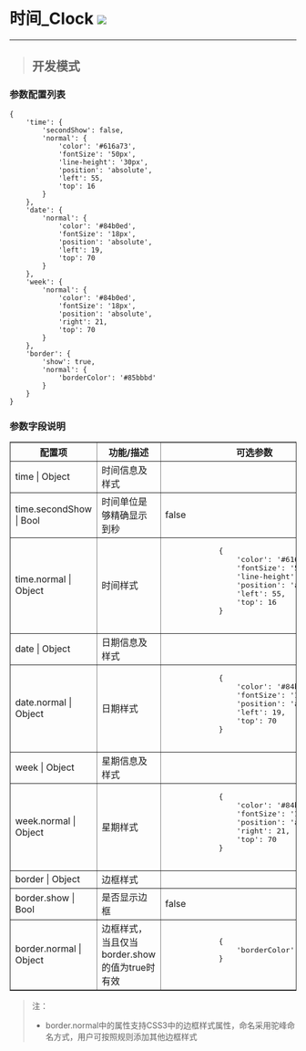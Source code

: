 # 时间\_Clock ![](/assets/Clock.png)

---

> ## 开发模式

### 参数配置列表

```
{
    'time': {
        'secondShow': false,
        'normal': {
            'color': '#616a73',
            'fontSize': '50px',
            'line-height': '30px',
            'position': 'absolute',
            'left': 55,
            'top': 16
        }
    },
    'date': {
        'normal': {
            'color': '#84b0ed',
            'fontSize': '18px',
            'position': 'absolute',
            'left': 19,
            'top': 70
        }
    },
    'week': {
        'normal': {
            'color': '#84b0ed',
            'fontSize': '18px',
            'position': 'absolute',
            'right': 21,
            'top': 70
        }
    },
    'border': {
        'show': true,
        'normal': {
            'borderColor': '#85bbbd'
        }
    }
}
```

### 参数字段说明

<table border="1">
    <tr>
        <th width="15%">配置项</th>
        <th width="30%">功能/描述</th>
        <th>可选参数</th>
    </tr>
    <tr>
        <td>time | Object  </td>
        <td>时间信息及样式</td>
        <td> </td>
    </tr>
    <tr>
        <td>time.secondShow | Bool </td>
        <td>时间单位是够精确显示到秒</td>
        <td>false</td>
    </tr>
    <tr>
        <td>time.normal | Object </td>
        <td>时间样式</td>
        <td><pre>
            {
                'color': '#616a73',
                'fontSize': '50px',
                'line-height': '30px',
                'position': 'absolute',
                'left': 55,
                'top': 16
            }
        </pre></td>
    </tr>
    <tr>
        <td>date | Object </td>
        <td>日期信息及样式</td>
        <td> </td>
    </tr>
    <tr>
        <td>date.normal | Object </td>
        <td>日期样式</td>
        <td><pre>
            {
                'color': '#84b0ed',
                'fontSize': '18px',
                'position': 'absolute',
                'left': 19,
                'top': 70
            }
        </pre></td>
    </tr>
    <tr>
        <td>week | Object </td>
        <td>星期信息及样式</td>
        <td> </td>
    </tr>
    <tr>
        <td>week.normal | Object </td>
        <td>星期样式</td>
        <td><pre>
            {
                'color': '#84b0ed',
                'fontSize': '18px',
                'position': 'absolute',
                'right': 21,
                'top': 70
            }
        </pre></td>
    </tr>
    <tr>
        <td>border | Object </td>
        <td>边框样式</td>
        <td> </td>
    </tr>
    <tr>
        <td>border.show | Bool </td>
        <td>是否显示边框</td>
        <td>false</td>
    </tr>
    <tr>
        <td>border.normal | Object </td>
        <td>边框样式，当且仅当border.show的值为true时有效</td>
        <td><pre>
            {
                'borderColor': '#85bbbd'
            }
        </pre></td>
    </tr>
</table>

> 注：
>
> * border.normal中的属性支持CSS3中的边框样式属性，命名采用驼峰命名方式，用户可按照规则添加其他边框样式



